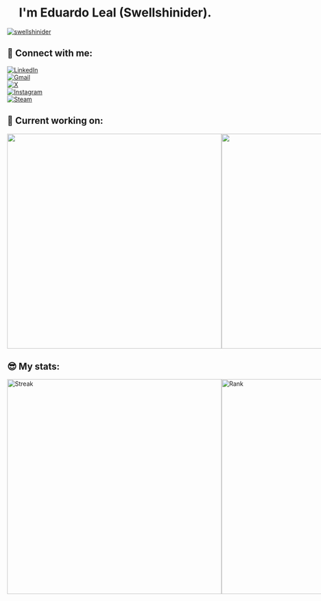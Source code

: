 <h1 align="center">I'm Eduardo Leal (Swellshinider).</h1>

<div style="display: flex; flex-direction: row;"> 
  <a href="https://github.com/Swellshinider" target="blank">
    <img align="center" src="https://komarev.com/ghpvc/?username=swellshinider&color=brightgreen" alt="swellshinider"/> 
   </a>
</div>

<h2>🫣 Connect with me:</h2>
<div style="display: flex; flex-direction: column;"> 
  <a href="https://www.linkedin.com/in/er-leal/" target="blank">
    <img align="center" src="https://img.shields.io/badge/LinkedIn-Eduardo%20Leal-blue?logo=Linkedin&logoColor=blue&labelColor=black" alt="LinkedIn" />
  </a>
  <a href="mailto:eduardoleal.contact@gmail.com" target="blank">
    <img align="center" src="https://img.shields.io/badge/Gmail-eduardoleal.contact-darkgreen?logo=Gmail&logoColor=red&labelColor=black" alt="Gmail" />
  </a>
  <a href="https://x.com/Swellshinider" target="blank">
    <img align="center" src="https://img.shields.io/badge/-Swellshinider-black?logo=X&logoColor=black&labelColor=white" alt="X" />
  </a>
  <a href="https://instagram.com/edu_r_leal" target="blank">
    <img align="center" src="https://img.shields.io/badge/Insta-edu_r_leal-white?logo=Instagram&logoColor=ff1694&labelColor=black" alt="Instagram" />
  </a>
 
  <a href=" https://steamcommunity.com/id/swellshinider/" target="blank">
    <img align="center" src="https://img.shields.io/badge/Steam-Swellshinider-145285?logo=Steam&logoColor=145285&labelColor=black" alt="Steam" />
  </a>
</div>

<h2>🫡 Current working on:</h2>

<div style="display: flex; flex-direction: row;">

  <a href="https://github.com/LealForms"> 
    <img align="center" width=500 src="https://github-readme-stats.vercel.app/api/pin/?username=LealForms&repo=LealForms&show_owner=true&theme=radical" />
  </a>
  <a href="https://github.com/Swellshinider/LealLogger"> 
    <img align="center" width=500 src="https://github-readme-stats.vercel.app/api/pin/?username=Swellshinider&repo=LealLogger&show_owner=true&theme=radical" />
  </a>
</div>

<h2>😎 My stats:</h2>

<div style="display: flex; flex-direction: row;">
 <img width=500 class="img" src="https://github-readme-streak-stats-nine-xi.vercel.app?user=Swellshinider&theme=radical&date_format=j%20M%5B%20Y%5D" alt="Streak" />
 <img width=500 class="img" src="https://github-readme-stats.vercel.app/api?username=swellshinider&show_icons=true&theme=radical" alt="Rank" />
 <img width=500 class="img" src="https://github-readme-stats.vercel.app/api/top-langs/?username=swellshinider&theme=radical&layout=compact" alt="Top Langs" />
</div>
